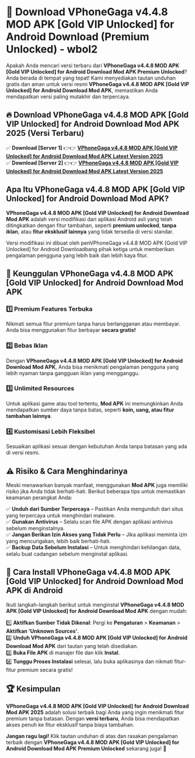 # 🎯 Download VPhoneGaga v4.4.8 MOD APK [Gold VIP Unlocked] for Android Download (Premium Unlocked) -  wbol2

Apakah Anda mencari versi terbaru dari **VPhoneGaga v4.4.8 MOD APK [Gold VIP Unlocked] for Android Download Mod APK Premium Unlocked**? Anda berada di tempat yang tepat! Kami menyediakan tautan unduhan gratis dan aman untuk versi resmi **VPhoneGaga v4.4.8 MOD APK [Gold VIP Unlocked] for Android Download Mod APK**, memastikan Anda mendapatkan versi paling mutakhir dan terpercaya.

## 🔥 Download VPhoneGaga v4.4.8 MOD APK [Gold VIP Unlocked] for Android Download Mod APK 2025 (Versi Terbaru)

✅ **Download [Server 1]** 👉👉 [**VPhoneGaga v4.4.8 MOD APK [Gold VIP Unlocked] for Android Download Mod APK Latest Version 2025**](https://momento.my/?title=VPhoneGaga_v4.4.8_MOD_APK_[Gold_VIP_Unlocked]_for_Android_Download)  
✅ **Download [Server 2]** 👉👉 [**VPhoneGaga v4.4.8 MOD APK [Gold VIP Unlocked] for Android Download Mod APK Latest Version 2025**](https://momento.my/?title=VPhoneGaga_v4.4.8_MOD_APK_[Gold_VIP_Unlocked]_for_Android_Download)  

## Apa Itu VPhoneGaga v4.4.8 MOD APK [Gold VIP Unlocked] for Android Download Mod APK?

**VPhoneGaga v4.4.8 MOD APK [Gold VIP Unlocked] for Android Download Mod APK** adalah versi modifikasi dari aplikasi Android asli yang telah ditingkatkan dengan fitur tambahan, seperti **premium unlocked**, **tanpa iklan**, atau **fitur eksklusif lainnya** yang tidak tersedia di versi standar.

Versi modifikasi ini dibuat oleh penVPhoneGaga v4.4.8 MOD APK [Gold VIP Unlocked] for Android Downloadbang pihak ketiga untuk memberikan pengalaman pengguna yang lebih baik dan lebih kaya fitur.

## 🎯 Keunggulan VPhoneGaga v4.4.8 MOD APK [Gold VIP Unlocked] for Android Download Mod APK

### 1️⃣ Premium Features Terbuka
Nikmati semua fitur premium tanpa harus berlangganan atau membayar. Anda bisa menggunakan fitur berbayar **secara gratis!**

### 2️⃣ Bebas Iklan
Dengan **VPhoneGaga v4.4.8 MOD APK [Gold VIP Unlocked] for Android Download Mod APK**, Anda bisa menikmati pengalaman pengguna yang lebih nyaman tanpa gangguan iklan yang mengganggu.

### 3️⃣ Unlimited Resources
Untuk aplikasi game atau tool tertentu, **Mod APK** ini memungkinkan Anda mendapatkan sumber daya tanpa batas, seperti **koin, uang, atau fitur tambahan lainnya**.

### 4️⃣ Kustomisasi Lebih Fleksibel
Sesuaikan aplikasi sesuai dengan kebutuhan Anda tanpa batasan yang ada di versi resmi.

## ⚠️ Risiko & Cara Menghindarinya

Meski menawarkan banyak manfaat, menggunakan **Mod APK** juga memiliki risiko jika Anda tidak berhati-hati. Berikut beberapa tips untuk memastikan keamanan perangkat Anda:

✅ **Unduh dari Sumber Terpercaya** – Pastikan Anda mengunduh dari situs yang terpercaya untuk menghindari malware.  
✅ **Gunakan Antivirus** – Selalu scan file APK dengan aplikasi antivirus sebelum menginstalnya.  
✅ **Jangan Berikan Izin Akses yang Tidak Perlu** – Jika aplikasi meminta izin yang mencurigakan, lebih baik berhati-hati.  
✅ **Backup Data Sebelum Instalasi** – Untuk menghindari kehilangan data, selalu buat cadangan sebelum menginstal aplikasi.

## 📌 Cara Install VPhoneGaga v4.4.8 MOD APK [Gold VIP Unlocked] for Android Download Mod APK di Android

Ikuti langkah-langkah berikut untuk menginstal **VPhoneGaga v4.4.8 MOD APK [Gold VIP Unlocked] for Android Download Mod APK** dengan mudah:

1️⃣ **Aktifkan Sumber Tidak Dikenal**: Pergi ke **Pengaturan** > **Keamanan** > **Aktifkan 'Unknown Sources'**.  
2️⃣ **Unduh VPhoneGaga v4.4.8 MOD APK [Gold VIP Unlocked] for Android Download Mod APK** dari tautan yang telah disediakan.  
3️⃣ **Buka File APK** di manajer file dan klik **Instal**.  
4️⃣ **Tunggu Proses Instalasi** selesai, lalu buka aplikasinya dan nikmati fitur-fitur premium secara gratis!

## 🏆 Kesimpulan

**VPhoneGaga v4.4.8 MOD APK [Gold VIP Unlocked] for Android Download Mod APK 2025** adalah solusi terbaik bagi Anda yang ingin menikmati fitur premium tanpa batasan. Dengan **versi terbaru**, Anda bisa mendapatkan akses penuh ke fitur eksklusif tanpa biaya tambahan.

**Jangan ragu lagi!** Klik tautan unduhan di atas dan rasakan pengalaman terbaik dengan **VPhoneGaga v4.4.8 MOD APK [Gold VIP Unlocked] for Android Download Mod APK Premium Unlocked** sekarang juga! 🚀
